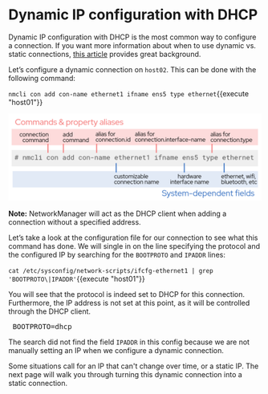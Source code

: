 # Dynamic IP configuration with DHCP

Dynamic IP configuration with DHCP is the most common way to configure a connection.
If you want more information about when to use dynamic vs.
static connections, [this article](https://www.redhat.com/sysadmin/static-dynamic-ip-1) provides great background.

Let’s configure a dynamic connection on `host02`. This can be done with
the following command:

`nmcli con add con-name ethernet1 ifname ens5 type ethernet`{{execute "host01"}}

![con add breakdown](./assets/conAddBreakdown.png)

**Note:** NetworkManager will act as the DHCP client when adding a connection
without a specified address.

Let’s take a look at the configuration file for our connection to see
what this command has done. We will single in on the line specifying the
protocol and the configured IP by searching for the `BOOTPROTO` and
`IPADDR` lines:

`cat /etc/sysconfig/network-scripts/ifcfg-ethernet1 | grep 'BOOTPROTO\|IPADDR'`{{execute "host01"}}

You will see that the protocol is indeed set to DHCP for this connection.
Furthermore, the IP address is not set at this point, as it will be controlled
through the DHCP client.

<pre class=file> BOOTPROTO=dhcp </pre>

The search did not find the field `IPADDR` in this config because we are not
manually setting an IP when we configure a dynamic connection.

Some situations call for an IP that can't change over time, or a static IP.
The next page will walk you through turning this dynamic connection into a
static connection.
